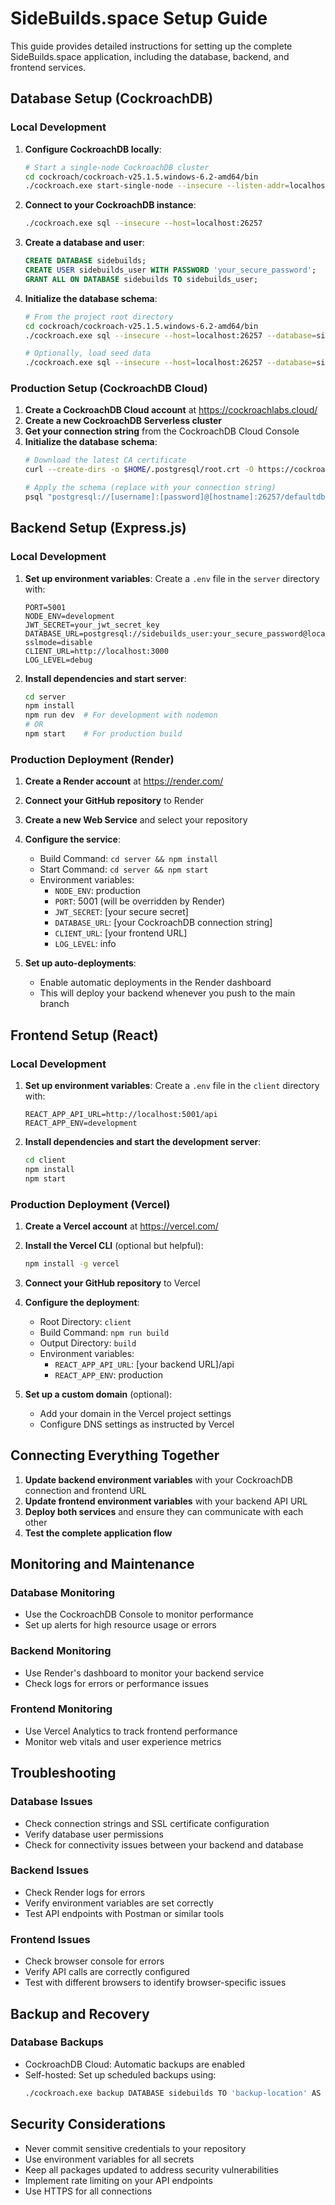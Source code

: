 # SideBuilds.space Setup Guide

This guide provides detailed instructions for setting up the complete SideBuilds.space application, including the database, backend, and frontend services.

## Database Setup (CockroachDB)

### Local Development
1. **Configure CockroachDB locally**:
   ```bash
   # Start a single-node CockroachDB cluster
   cd cockroach/cockroach-v25.1.5.windows-6.2-amd64/bin
   ./cockroach.exe start-single-node --insecure --listen-addr=localhost:26257 --http-addr=localhost:8080
   ```

2. **Connect to your CockroachDB instance**:
   ```bash
   ./cockroach.exe sql --insecure --host=localhost:26257
   ```

3. **Create a database and user**:
   ```sql
   CREATE DATABASE sidebuilds;
   CREATE USER sidebuilds_user WITH PASSWORD 'your_secure_password';
   GRANT ALL ON DATABASE sidebuilds TO sidebuilds_user;
   ```

4. **Initialize the database schema**:
   ```bash
   # From the project root directory
   cd cockroach/cockroach-v25.1.5.windows-6.2-amd64/bin
   ./cockroach.exe sql --insecure --host=localhost:26257 --database=sidebuilds < ../../database/schema.sql
   
   # Optionally, load seed data
   ./cockroach.exe sql --insecure --host=localhost:26257 --database=sidebuilds < ../../database/seed.sql
   ```

### Production Setup (CockroachDB Cloud)
1. **Create a CockroachDB Cloud account** at https://cockroachlabs.cloud/
2. **Create a new CockroachDB Serverless cluster**
3. **Get your connection string** from the CockroachDB Cloud Console
4. **Initialize the database schema**:
   ```bash
   # Download the latest CA certificate
   curl --create-dirs -o $HOME/.postgresql/root.crt -O https://cockroachlabs.cloud/clusters/[cluster-id]/cert
   
   # Apply the schema (replace with your connection string)
   psql "postgresql://[username]:[password]@[hostname]:26257/defaultdb?sslmode=verify-full&sslrootcert=$HOME/.postgresql/root.crt" -f database/schema.sql
   ```

## Backend Setup (Express.js)

### Local Development
1. **Set up environment variables**:
   Create a `.env` file in the `server` directory with:
   ```
   PORT=5001
   NODE_ENV=development
   JWT_SECRET=your_jwt_secret_key
   DATABASE_URL=postgresql://sidebuilds_user:your_secure_password@localhost:26257/sidebuilds?sslmode=disable
   CLIENT_URL=http://localhost:3000
   LOG_LEVEL=debug
   ```

2. **Install dependencies and start server**:
   ```bash
   cd server
   npm install
   npm run dev  # For development with nodemon
   # OR
   npm start    # For production build
   ```

### Production Deployment (Render)
1. **Create a Render account** at https://render.com/
2. **Connect your GitHub repository** to Render
3. **Create a new Web Service** and select your repository
4. **Configure the service**:
   - Build Command: `cd server && npm install`
   - Start Command: `cd server && npm start`
   - Environment variables:
     - `NODE_ENV`: production
     - `PORT`: 5001 (will be overridden by Render)
     - `JWT_SECRET`: [your secure secret]
     - `DATABASE_URL`: [your CockroachDB connection string]
     - `CLIENT_URL`: [your frontend URL]
     - `LOG_LEVEL`: info

5. **Set up auto-deployments**:
   - Enable automatic deployments in the Render dashboard
   - This will deploy your backend whenever you push to the main branch

## Frontend Setup (React)

### Local Development
1. **Set up environment variables**:
   Create a `.env` file in the `client` directory with:
   ```
   REACT_APP_API_URL=http://localhost:5001/api
   REACT_APP_ENV=development
   ```

2. **Install dependencies and start the development server**:
   ```bash
   cd client
   npm install
   npm start
   ```

### Production Deployment (Vercel)
1. **Create a Vercel account** at https://vercel.com/
2. **Install the Vercel CLI** (optional but helpful):
   ```bash
   npm install -g vercel
   ```

3. **Connect your GitHub repository** to Vercel
4. **Configure the deployment**:
   - Root Directory: `client`
   - Build Command: `npm run build`
   - Output Directory: `build`
   - Environment variables:
     - `REACT_APP_API_URL`: [your backend URL]/api
     - `REACT_APP_ENV`: production

5. **Set up a custom domain** (optional):
   - Add your domain in the Vercel project settings
   - Configure DNS settings as instructed by Vercel

## Connecting Everything Together

1. **Update backend environment variables** with your CockroachDB connection and frontend URL
2. **Update frontend environment variables** with your backend API URL
3. **Deploy both services** and ensure they can communicate with each other
4. **Test the complete application flow**

## Monitoring and Maintenance

### Database Monitoring
- Use the CockroachDB Console to monitor performance
- Set up alerts for high resource usage or errors

### Backend Monitoring
- Use Render's dashboard to monitor your backend service
- Check logs for errors or performance issues

### Frontend Monitoring
- Use Vercel Analytics to track frontend performance
- Monitor web vitals and user experience metrics

## Troubleshooting

### Database Issues
- Check connection strings and SSL certificate configuration
- Verify database user permissions
- Check for connectivity issues between your backend and database

### Backend Issues
- Check Render logs for errors
- Verify environment variables are set correctly
- Test API endpoints with Postman or similar tools

### Frontend Issues
- Check browser console for errors
- Verify API calls are correctly configured
- Test with different browsers to identify browser-specific issues

## Backup and Recovery

### Database Backups
- CockroachDB Cloud: Automatic backups are enabled
- Self-hosted: Set up scheduled backups using:
  ```bash
  ./cockroach.exe backup DATABASE sidebuilds TO 'backup-location' AS OF SYSTEM TIME '-10s'
  ```

## Security Considerations
- Never commit sensitive credentials to your repository
- Use environment variables for all secrets
- Keep all packages updated to address security vulnerabilities
- Implement rate limiting on your API endpoints
- Use HTTPS for all connections 